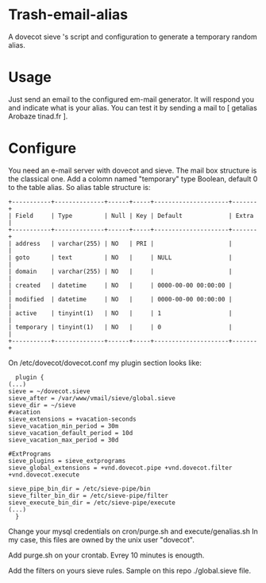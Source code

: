 # Trash-email-alias
A dovecot sieve 's script and configuration to generate a temporary random alias.

# Usage
Just send an email to the configured em-mail generator. It will respond you and indicate what is your alias.
You can test it by sending a mail to [ getalias Arobaze tinad.fr ].

# Configure

You need an e-mail server with dovecot and sieve. The mail box  structure is the classical one.
Add a colomn named "temporary" type Boolean, default 0 to the table alias. So alias table structure is:

    +-----------+--------------+------+-----+---------------------+-------+
    | Field     | Type         | Null | Key | Default             | Extra |
    +-----------+--------------+------+-----+---------------------+-------+
    | address   | varchar(255) | NO   | PRI |                     |       |
    | goto      | text         | NO   |     | NULL                |       |
    | domain    | varchar(255) | NO   |     |                     |       |
    | created   | datetime     | NO   |     | 0000-00-00 00:00:00 |       |
    | modified  | datetime     | NO   |     | 0000-00-00 00:00:00 |       |
    | active    | tinyint(1)   | NO   |     | 1                   |       |
    | temporary | tinyint(1)   | NO   |     | 0                   |       |
    +-----------+--------------+------+-----+---------------------+-------+



On /etc/dovecot/dovecot.conf my plugin section looks like:

      plugin {
	(...)
	sieve = ~/dovecot.sieve
	sieve_after = /var/www/vmail/sieve/global.sieve
	sieve_dir = ~/sieve
	#vacation
	sieve_extensions = +vacation-seconds
	sieve_vacation_min_period = 30m
	sieve_vacation_default_period = 10d
	sieve_vacation_max_period = 30d

	#ExtPrograms
	sieve_plugins = sieve_extprograms
	sieve_global_extensions = +vnd.dovecot.pipe +vnd.dovecot.filter +vnd.dovecot.execute

	sieve_pipe_bin_dir = /etc/sieve-pipe/bin
	sieve_filter_bin_dir = /etc/sieve-pipe/filter
	sieve_execute_bin_dir = /etc/sieve-pipe/execute
	(...)
      }

 Change your mysql credentials on  cron/purge.sh and execute/genalias.sh
 In my case, this files are owned by the unix user "dovecot".
 
 Add purge.sh on your crontab. Evrey 10 minutes is enougth.
 
 Add the filters on yours sieve rules. Sample on this repo ./global.sieve file.